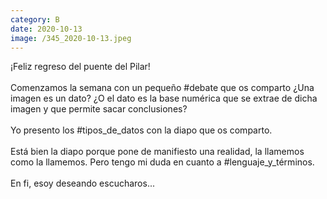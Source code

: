 ```yaml
--- 
category: B 
date: 2020-10-13 
image: /345_2020-10-13.jpeg 
--- 
```


¡Feliz regreso del puente del Pilar!<br><br>Comenzamos la semana con un pequeño #debate que os comparto ¿Una imagen es un dato? ¿O el dato es la base numérica que se extrae de dicha imagen y que permite sacar conclusiones?<br><br>Yo presento los #tipos_de_datos con la diapo que os comparto. <br><br>Está bien la diapo porque pone de manifiesto una realidad, la llamemos como la llamemos. Pero tengo mi duda en cuanto a #lenguaje_y_términos. <br><br>En fi, esoy deseando escucharos...